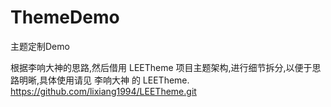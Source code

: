 # ThemeDemo
主题定制Demo

根据李响大神的思路,然后借用 LEETheme 项目主题架构,进行细节拆分,以便于思路明晰,具体使用请见 李响大神 的 LEETheme.
https://github.com/lixiang1994/LEETheme.git
